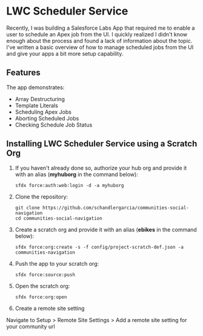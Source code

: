 # LWC Scheduler Service

Recently, I was building a Salesforce Labs App that required me to enable a user to schedule an Apex job from the UI. I quickly realized I didn't know enough about the process and found a lack of information about the topic. I've written a basic overview of how to manage scheduled jobs from the UI and give your apps a bit more setup capability.

## Features

The app demonstrates:

- Array Destructuring
- Template Literals
- Scheduling Apex Jobs
- Aborting Scheduled Jobs
- Checking Schedule Job Status

## Installing LWC Scheduler Service using a Scratch Org

1. If you haven't already done so, authorize your hub org and provide it with an alias (**myhuborg** in the command below):

   ```
   sfdx force:auth:web:login -d -a myhuborg
   ```

1. Clone the repository:

   ```
   git clone https://github.com/schandlergarcia/communities-social-navigation
   cd communities-social-navigation
   ```

1. Create a scratch org and provide it with an alias (**ebikes** in the command below):

   ```
   sfdx force:org:create -s -f config/project-scratch-def.json -a communities-navigation
   ```

1. Push the app to your scratch org:

   ```
   sfdx force:source:push
   ```

1. Open the scratch org:

   ```
   sfdx force:org:open
   ```

1. Create a remote site setting

Navigate to Setup > Remote Site Settings > Add a remote site setting for your community url
